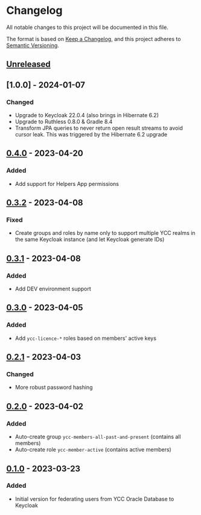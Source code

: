 # Changelog

All notable changes to this project will be documented in this file.

The format is based on [Keep a Changelog](https://keepachangelog.com/en/1.0.0/),
and this project adheres to [Semantic Versioning](https://semver.org/spec/v2.0.0.html).

## [Unreleased]

## [1.0.0] - 2024-01-07

### Changed

- Upgrade to Keycloak 22.0.4 (also brings in Hibernate 6.2)
- Upgrade to Ruthless 0.8.0 & Gradle 8.4
- Transform JPA queries to never return open result streams to avoid cursor leak. This was triggered by the Hibernate 6.2 upgrade

## [0.4.0] - 2023-04-20

### Added

- Add support for Helpers App permissions

## [0.3.2] - 2023-04-08

### Fixed

- Create groups and roles by name only to support multiple YCC realms in the same Keycloak instance (and let Keycloak generate IDs)

## [0.3.1] - 2023-04-08

### Added

- Add DEV environment support

## [0.3.0] - 2023-04-05

### Added

- Add `ycc-licence-*` roles based on members' active keys

## [0.2.1] - 2023-04-03

### Changed

- More robust password hashing

## [0.2.0] - 2023-04-02

### Added

- Auto-create group `ycc-members-all-past-and-present` (contains all members)
- Auto-create role `ycc-member-active` (contains active members)

## [0.1.0] - 2023-03-23

### Added

- Initial version for federating users from YCC Oracle Database to Keycloak

[Unreleased]: https://github.com/Yachting-Club-CERN/ycc-keycloak-provider/compare/v1.0.0...HEAD
[0.4.0]: https://github.com/Yachting-Club-CERN/ycc-keycloak-provider/releases/tag/v1.0.0
[0.4.0]: https://github.com/Yachting-Club-CERN/ycc-keycloak-provider/releases/tag/v0.4.0
[0.3.2]: https://github.com/Yachting-Club-CERN/ycc-keycloak-provider/releases/tag/v0.3.2
[0.3.1]: https://github.com/Yachting-Club-CERN/ycc-keycloak-provider/releases/tag/v0.3.1
[0.3.0]: https://github.com/Yachting-Club-CERN/ycc-keycloak-provider/releases/tag/v0.3.0
[0.2.1]: https://github.com/Yachting-Club-CERN/ycc-keycloak-provider/releases/tag/v0.2.1
[0.2.0]: https://github.com/Yachting-Club-CERN/ycc-keycloak-provider/releases/tag/v0.2.0
[0.1.0]: https://github.com/Yachting-Club-CERN/ycc-keycloak-provider/releases/tag/v0.1.0
